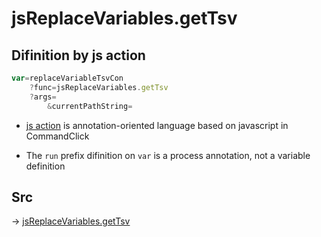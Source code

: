# jsReplaceVariables.getTsv

## Difinition by js action

```js.js
var=replaceVariableTsvCon
	?func=jsReplaceVariables.getTsv
	?args=
		&currentPathString=
```

- [js action](#) is annotation-oriented language based on javascript in CommandClick

- The `run` prefix difinition on `var` is a process annotation, not a variable definition

## Src

-> [jsReplaceVariables.getTsv](https://github.com/puutaro/CommandClick/blob/master/app/src/main/java/com/puutaro/commandclick/fragment_lib/terminal_fragment/js_interface/edit/JsReplaceVariables.kt#L12)


